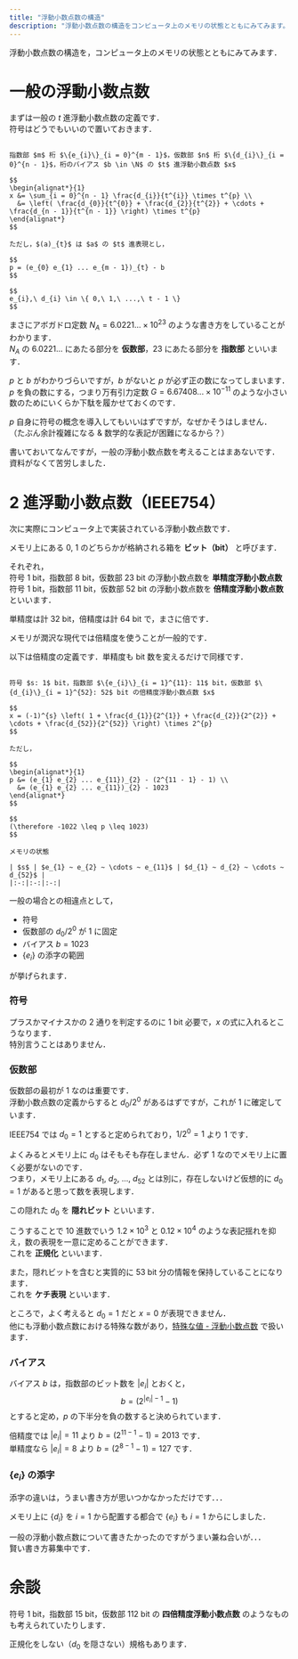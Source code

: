 ```yaml
---
title: "浮動小数点数の構造"
description: "浮動小数点数の構造をコンピュータ上のメモリの状態とともにみてみます。あまり触れることのない一般の浮動小数点数についても確認しておきましょう。"
---
```


浮動小数点数の構造を，コンピュータ上のメモリの状態とともにみてみます．

# 一般の浮動小数点数

まずは一般の $t$ 進浮動小数点数の定義です．  
符号はどうでもいいので置いておきます．

~~~definition:一般の浮動小数点数

指数部 $m$ 桁 $\{e_{i}\}_{i = 0}^{m - 1}$，仮数部 $n$ 桁 $\{d_{i}\}_{i = 0}^{n - 1}$，桁のバイアス $b \in \N$ の $t$ 進浮動小数点数 $x$

$$
\begin{alignat*}{1}
x &= \sum_{i = 0}^{n - 1} \frac{d_{i}}{t^{i}} \times t^{p} \\
  &= \left( \frac{d_{0}}{t^{0}} + \frac{d_{2}}{t^{2}} + \cdots + \frac{d_{n - 1}}{t^{n - 1}} \right) \times t^{p}
\end{alignat*}
$$

ただし，$(a)_{t}$ は $a$ の $t$ 進表現とし，

$$
p = (e_{0} e_{1} ... e_{m - 1})_{t} - b
$$

$$
e_{i},\ d_{i} \in \{ 0,\ 1,\ ...,\ t - 1 \}
$$

~~~

まさにアボガドロ定数 $N_{A} = 6.0221... × 10^{23}$ のような書き方をしていることがわかります．  
$N_{A}$ の $6.0221...$ にあたる部分を **仮数部**，$23$ にあたる部分を **指数部** といいます．

$p$ と $b$ がわかりづらいですが，$b$ がないと $p$ が必ず正の数になってしまいます．  
$p$ を負の数にする，つまり万有引力定数 $G = 6.67408... × 10^{-11}$ のような小さい数のためにいくらか下駄を履かせておくのです．

$p$ 自身に符号の概念を導入してもいいはずですが，なぜかそうはしません．  
（たぶん余計複雑になる & 数学的な表記が困難になるから？）

書いておいてなんですが，一般の浮動小数点数を考えることはまあないです．  
資料がなくて苦労しました．

# $2$ 進浮動小数点数（IEEE754）

次に実際にコンピュータ上で実装されている浮動小数点数です．

メモリ上にある $0,\ 1$ のどちらかが格納される箱を **ビット（bit）** と呼びます．

それぞれ，  
符号 $1$ bit，指数部 $8$ bit，仮数部 $23$ bit の浮動小数点数を **単精度浮動小数点数**  
符号 $1$ bit，指数部 $11$ bit，仮数部 $52$ bit の浮動小数点数を **倍精度浮動小数点数**  
といいます．

単精度は計 $32$ bit，倍精度は計 $64$ bit で，まさに倍です．

メモリが潤沢な現代では倍精度を使うことが一般的です．

以下は倍精度の定義です．単精度も bit 数を変えるだけで同様です．

~~~definition:倍精度浮動小数点数

符号 $s: 1$ bit，指数部 $\{e_{i}\}_{i = 1}^{11}: 11$ bit，仮数部 $\{d_{i}\}_{i = 1}^{52}: 52$ bit の倍精度浮動小数点数 $x$

$$
x = (-1)^{s} \left( 1 + \frac{d_{1}}{2^{1}} + \frac{d_{2}}{2^{2}} + \cdots + \frac{d_{52}}{2^{52}} \right) \times 2^{p}
$$

ただし，

$$
\begin{alignat*}{1}
p &= (e_{1} e_{2} ... e_{11})_{2} - (2^{11 - 1} - 1) \\
  &= (e_{1} e_{2} ... e_{11})_{2} - 1023
\end{alignat*}
$$

$$
(\therefore -1022 \leq p \leq 1023)
$$

メモリの状態

| $s$ | $e_{1} ~ e_{2} ~ \cdots ~ e_{11}$ | $d_{1} ~ d_{2} ~ \cdots ~ d_{52}$ |
|:-:|:-:|:-:|

~~~

一般の場合との相違点として，

- 符号
- 仮数部の $d_{0} / 2^{0}$ が $1$ に固定
- バイアス $b = 1023$
- $\{e_{i}\}$ の添字の範囲

が挙げられます．

### 符号

プラスかマイナスかの $2$ 通りを判定するのに $1$ bit 必要で，$x$ の式に入れるとこうなります．  
特別言うことはありません．

### 仮数部

仮数部の最初が $1$ なのは重要です．  
浮動小数点数の定義からすると $d_{0} / 2^{0}$ があるはずですが，これが $1$ に確定しています．

IEEE754 では $d_{0} = 1$ とすると定められており，$1 / 2^{0} = 1$ より $1$ です．

よくみるとメモリ上に $d_{0}$ はそもそも存在しません．必ず $1$ なのでメモリ上に置く必要がないのです．  
つまり，メモリ上にある $d_{1},\ d_{2},\ ...,\ d_{52}$ とは別に，存在しないけど仮想的に $d_{0} = 1$ があると思って数を表現します．

この隠れた $d_{0}$ を **隠れビット** といいます．

こうすることで $10$ 進数でいう $1.2 \times 10^{3}$ と $0.12 \times 10^{4}$ のような表記揺れを抑え，数の表現を一意に定めることができます．  
これを **正規化** といいます．

また，隠れビットを含むと実質的に $53$ bit 分の情報を保持していることになります．  
これを **ケチ表現** といいます．

ところで，よく考えると $d_{0} = 1$ だと $x = 0$ が表現できません．  
他にも浮動小数点数における特殊な数があり，[特殊な値 - 浮動小数点数](/computer-science/numerical-analysis/floating-point-number/special-values) で扱います．

### バイアス

バイアス $b$ は，指数部のビット数を $|e_{i}|$ とおくと，
$$
b = (2^{|e_{i}| - 1} - 1)
$$
とすると定め，$p$ の下半分を負の数すると決められています．

倍精度では $|e_{i}| = 11$ より $b = (2^{11 - 1} - 1) = 2013$ です．  
単精度なら $|e_{i}| = 8$ より $b = (2^{8 - 1} - 1) = 127$ です．

### $\{e_{i}\}$ の添字

添字の違いは，うまい書き方が思いつかなかっただけです．．．

メモリ上に $\{d_{i}\}$ を $i = 1$ から配置する都合で $\{e_{i}\}$ も $i = 1$ からにしました．

一般の浮動小数点数について書きたかったのですがうまい兼ね合いが．．．  
賢い書き方募集中です．

# 余談

符号 $1$ bit，指数部 $15$ bit，仮数部 $112$ bit の **四倍精度浮動小数点数** のようなものも考えられていたりします．

正規化をしない（$d_{0}$ を隠さない）規格もあります．
